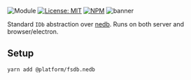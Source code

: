 ![Module](https://img.shields.io/badge/%40platform-fs.nedb-%23EA4E7E.svg)
[![License: MIT](https://img.shields.io/badge/license-MIT-blue.svg)](https://opensource.org/licenses/MIT)
[![NPM](https://img.shields.io/npm/v/@platform/fs.nedb.svg?colorB=blue&style=flat)](https://www.npmjs.com/package/@platform/fs.nedb)
![banner](https://platform.sfo2.digitaloceanspaces.com/repo-banners/fs.nedb.png)

Standard `IDb` abstraction over [nedb](https://github.com/louischatriot/nedb). Runs on both server and browser/electron.

## Setup

    yarn add @platform/fsdb.nedb



<p>&nbsp;<p>
<p>&nbsp;<p>







